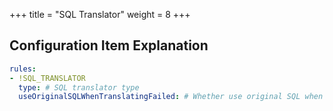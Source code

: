 +++
title = "SQL Translator"
weight = 8
+++

## Configuration Item Explanation

```yaml
rules:
- !SQL_TRANSLATOR
  type: # SQL translator type
  useOriginalSQLWhenTranslatingFailed: # Whether use original SQL when translating failed
```
